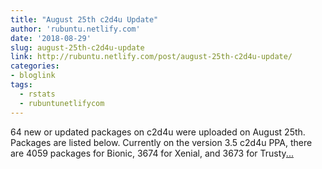 ```yaml
---
title: "August 25th c2d4u Update"
author: 'rubuntu.netlify.com'
date: '2018-08-29'
slug: august-25th-c2d4u-update
link: http://rubuntu.netlify.com/post/august-25th-c2d4u-update/
categories:
- bloglink
tags:
  - rstats
  - rubuntunetlifycom
---
```


64 new or updated packages on c2d4u were uploaded on August 25th. Packages are listed below. Currently on the version 3.5 c2d4u PPA, there are 4059 packages for Bionic, 3674 for Xenial, and 3673 for Trusty[... <i class="fas fa-external-link-alt"></i>](http://rubuntu.netlify.com/post/august-25th-c2d4u-update/)

